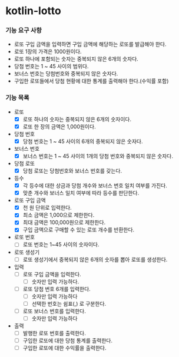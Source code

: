 # kotlin-lotto

### 기능 요구 사항

- 로또 구입 금액을 입력하면 구입 금액에 해당하는 로또를 발급해야 한다.
- 로또 1장의 가격은 1000원이다.
- 로또 하나에 포함되는 숫자는 중복되지 않은 6개의 숫자다.
- 당첨 번호는 1 ~ 45 사이의 범위다.
- 보너스 번호는 당첨번호와 중복되지 않은 숫자다.
- 구입한 로또들에서 당첨 현황에 대한 통계를 출력해야 한다.(수익률 포함)

### 기능 목록

- 로또
    - [x] 로또 하나의 숫자는 중복되지 않은 6개의 숫자이다.
    - [x] 로또 한 장의 금액은 1,000원이다.
- 당첨 번호
    - [x] 당첨 번호는 1 ~ 45 사이의 6개의 중복되지 않은 숫자다.
- 보너스 번호
    - [x] 보너스 번호는 1 ~ 45 사이의 1개의 당첨 번호와 중복되지 않은 숫자다.
- 당첨 로또
    - [x] 당첨 로또는 당첨번호와 보너스 번호를 갖는다.
- 등수
    - [x] 각 등수에 대한 상금과 당첨 개수와 보너스 번호 일치 여부를 가진다.
    - [x] 맞춘 개수와 보너스 일치 여부에 따라 등수를 판단한다.
- 로또 구입 금액
    - [x] 천 원 단위로 입력한다.
    - [x] 최소 금액은 1,000으로 제한한다.
    - [x] 최대 금액은 100,000원으로 제한한다.
    - [x] 구입 금액으로 구매할 수 있는 로또 개수를 반환한다.
- 로또 번호
  - [ ] 로또 번호는 1~45 사이의 숫자이다.
- 로또 생성기
    - [ ] 로또 생성기에서 중복되지 않은 6개의 숫자를 뽑아 로또를 생성한다.
- 입력
    - [ ] 로또 구입 금액을 입력한다.
        - [ ] 숫자만 입력 가능하다.
    - [ ] 로또 당첨 번호 6개를 입력한다.
        - [ ] 숫자만 입력 가능하다
        - [ ] 선택한 번호는 쉼표(,) 로 구분한다.
    - [ ] 로또 보너스 번호를 입력한다.
        - [ ] 숫자만 입력 가능하다
- 출력
    - [ ] 발행한 로또 번호를 출력한다.
    - [ ] 구입한 로또에 대한 당첨 통계를 출력한다.
    - [ ] 구입한 로또에 대한 수익률을 출력한다.
